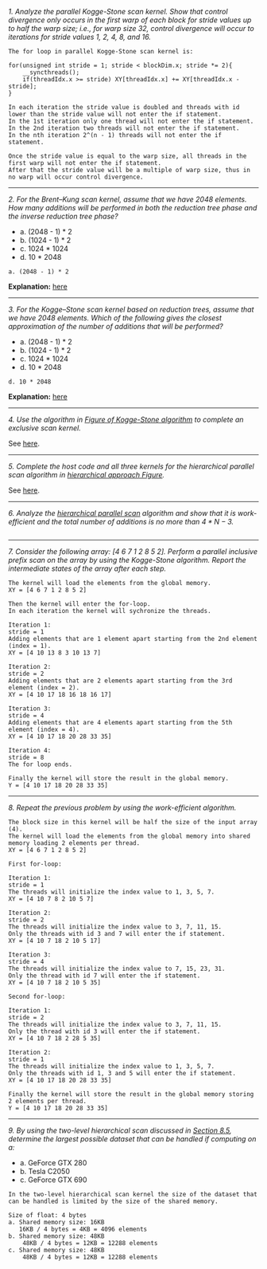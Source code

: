 *1. Analyze the parallel Kogge-Stone scan kernel. Show that control divergence only occurs in the first warp of each block for stride values up to half the warp size; i.e., for warp size 32, control divergence will occur to iterations for stride values 1, 2, 4, 8, and 16.*

```
The for loop in parallel Kogge-Stone scan kernel is:

for(unsigned int stride = 1; stride < blockDim.x; stride *= 2){
    __syncthreads();
    if(threadIdx.x >= stride) XY[threadIdx.x] += XY[threadIdx.x - stride];
}

In each iteration the stride value is doubled and threads with id lower than the stride value will not enter the if statement. 
In the 1st iteration only one thread will not enter the if statement. 
In the 2nd iteration two threads will not enter the if statement. 
In the nth iteration 2^(n - 1) threads will not enter the if statement.

Once the stride value is equal to the warp size, all threads in the first warp will not enter the if statement.
After that the stride value will be a multiple of warp size, thus in no warp will occur control divergence.
```

---

*2. For the Brent–Kung scan kernel, assume that we have 2048 elements. How many additions will be performed in both the reduction tree phase and the inverse reduction tree phase?*

- a. (2048 - 1) * 2
- b. (1024 - 1) * 2
- c. 1024 * 1024
- d. 10 * 2048

```
a. (2048 - 1) * 2
```
**Explanation:** [here](../README.md#84-a-more-work-efficient-parallel-scan---brent-kung-algorithm)

---

*3. For the Kogge–Stone scan kernel based on reduction trees, assume that we have 2048 elements. Which of the following gives the closest approximation of the number of additions that will be performed?*

- a. (2048 - 1) * 2
- b. (1024 - 1) * 2
- c. 1024 * 1024
- d. 10 * 2048

```
d. 10 * 2048
```
**Explanation:** [here](../README.md#83-speed-and-work-efficiency)

---

*4. Use the algorithm in [Figure of Kogge-Stone algorithm](../README.md#82-a-simple-parallel-scan---kogge-stone-algorithm) to complete an exclusive scan kernel.*

See [here](../labs/scan/scan.cu).

---

*5. Complete the host code and all three kernels for the hierarchical parallel scan algorithm in [hierarchical approach Figure](../README.md#86-hierarchical-parallel-scan-for-arbitrary-length-inputs).*

See [here](../labs/scan/scan.cu).

---

*6. Analyze the [hierarchical parallel scan](../README.md#86-hierarchical-parallel-scan-for-arbitrary-length-inputs) algorithm and show that it is work-efficient and the total number of additions is no more than $4 * N − 3$.*

```

```

---

*7. Consider the following array: [4 6 7 1 2 8 5 2]. Perform a parallel inclusive prefix scan on the array by using the Kogge-Stone algorithm. Report the intermediate states of the array after each step.*

```
The kernel will load the elements from the global memory.
XY = [4 6 7 1 2 8 5 2]

Then the kernel will enter the for-loop.
In each iteration the kernel will sychronize the threads.

Iteration 1:
stride = 1
Adding elements that are 1 element apart starting from the 2nd element (index = 1).
XY = [4 10 13 8 3 10 13 7]

Iteration 2:
stride = 2
Adding elements that are 2 elements apart starting from the 3rd element (index = 2).
XY = [4 10 17 18 16 18 16 17]

Iteration 3:
stride = 4
Adding elements that are 4 elements apart starting from the 5th element (index = 4).
XY = [4 10 17 18 20 28 33 35]

Iteration 4:
stride = 8
The for loop ends.

Finally the kernel will store the result in the global memory.
Y = [4 10 17 18 20 28 33 35]
```

---

*8. Repeat the previous problem by using the work-efficient algorithm.*

```
The block size in this kernel will be half the size of the input array (4).
The kernel will load the elements from the global memory into shared memory loading 2 elements per thread.
XY = [4 6 7 1 2 8 5 2]

First for-loop:

Iteration 1:
stride = 1
The threads will initialize the index value to 1, 3, 5, 7.
XY = [4 10 7 8 2 10 5 7]

Iteration 2:
stride = 2
The threads will initialize the index value to 3, 7, 11, 15.
Only the threads with id 3 and 7 will enter the if statement.
XY = [4 10 7 18 2 10 5 17]

Iteration 3:
stride = 4
The threads will initialize the index value to 7, 15, 23, 31.
Only the thread with id 7 will enter the if statement.
XY = [4 10 7 18 2 10 5 35]

Second for-loop:

Iteration 1:
stride = 2
The threads will initialize the index value to 3, 7, 11, 15.
Only the thread with id 3 will enter the if statement.
XY = [4 10 7 18 2 28 5 35]

Iteration 2:
stride = 1
The threads will initialize the index value to 1, 3, 5, 7.
Only the threads with id 1, 3 and 5 will enter the if statement.
XY = [4 10 17 18 20 28 33 35]

Finally the kernel will store the result in the global memory storing 2 elements per thread.
Y = [4 10 17 18 20 28 33 35]
```

---

*9. By using the two-level hierarchical scan discussed in [Section 8.5](../README.md#85-an-even-more-work-efficient-parallel-scan), determine the largest possible dataset that can be handled if computing on a:*

- a. GeForce GTX 280
- b. Tesla C2050
- c. GeForce GTX 690

```
In the two-level hierarchical scan kernel the size of the dataset that can be handled is limited by the size of the shared memory.

Size of float: 4 bytes
a. Shared memory size: 16KB 
   16KB / 4 bytes = 4KB = 4096 elements
b. Shared memory size: 48KB
    48KB / 4 bytes = 12KB = 12288 elements
c. Shared memory size: 48KB
    48KB / 4 bytes = 12KB = 12288 elements
```